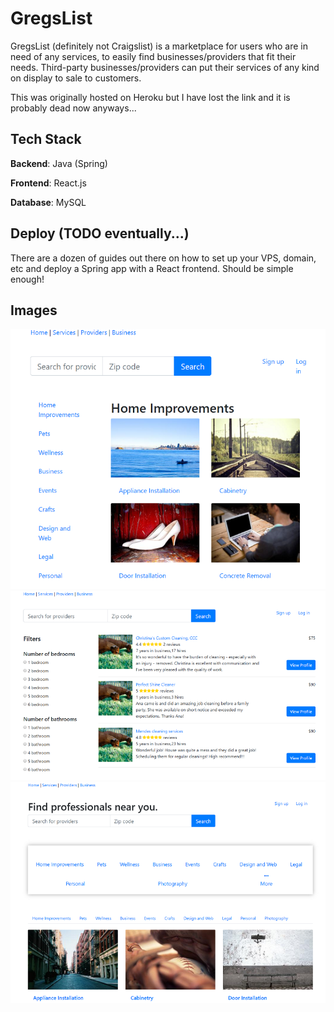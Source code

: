 # GregsList

GregsList (definitely not Craigslist) is a marketplace for users who are in need of any services, to easily find businesses/providers that fit their needs. Third-party businesses/providers can put their services of any kind on display to sale to customers.

This was originally hosted on Heroku but I have lost the link and it is probably dead now anyways...

## Tech Stack

**Backend**: Java (Spring)

**Frontend**: React.js

**Database**: MySQL

## Deploy (TODO eventually...)

There are a dozen of guides out there on how to set up your VPS, domain, etc and deploy a Spring app with a React frontend. Should be simple enough!

## Images
![img1](imgs/img1.png)
![img2](imgs/img2.png)
![img3](imgs/img3.png)
